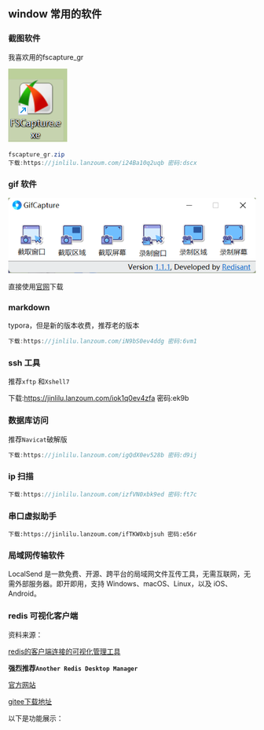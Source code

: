 ## window 常用的软件

### 截图软件

我喜欢用的fscapture_gr

![image-20230629103623478](img\image-20230629103623478.png)

```java
fscapture_gr.zip
下载:https://jinlilu.lanzoum.com/i24Ba10q2uqb 密码:dscx
```

### gif 软件

![image-20230629103655138](img\image-20230629103655138.png)

直接使用[官网](http://www.redisant.cn/gif)下载

### markdown

typora，但是新的版本收费，推荐老的版本

```c
下载:https://jinlilu.lanzoum.com/iN9bS0ev4ddg 密码:6vm1
```

### ssh 工具

推荐`xftp` 和`Xshell7`

下载:https://jinlilu.lanzoum.com/iok1q0ev4zfa 密码:ek9b

### 数据库访问

推荐`Navicat`破解版

```c
下载:https://jinlilu.lanzoum.com/igQdX0ev528b 密码:d9ij
```

### ip 扫描

```c
下载:https://jinlilu.lanzoum.com/izfVN0xbk9ed 密码:ft7c
```

### 串口虚拟助手

```
下载:https://jinlilu.lanzoum.com/ifTKW0xbjsuh 密码:e56r
```

### 局域网传输软件
LocalSend 是一款免费、开源、跨平台的局域网文件互传工具，无需互联网，无需外部服务器。即开即用，支持 Windows、macOS、Linux，以及 iOS、Android。



### redis 可视化客户端

资料来源：

[redis的客户端连接的可视化管理工具](https://blog.csdn.net/blood_Z/article/details/126248668?utm_medium=distribute.pc_relevant.none-task-blog-2~default~baidujs_utm_term~default-1-126248668-blog-122694022.235^v38^pc_relevant_default_base3&spm=1001.2101.3001.4242.2&utm_relevant_index=4)

**强烈推荐`Another Redis Desktop Manager`**

[官方网站](https://goanother.com/cn/)

[gitee下载地址](https://gitee.com/qishibo/AnotherRedisDesktopManager/releases)

以下是功能展示：